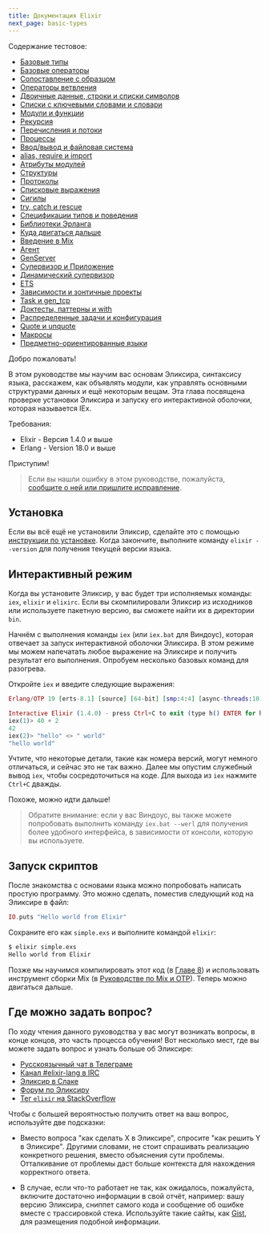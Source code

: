```yaml
---
title: Документация Elixir
next_page: basic-types
---
```


Содержание тестовое:
* [Базовые типы](/docs/basic-types.html)
* [Базовые операторы](/docs/basic-operators.html)
* [Сопоставление с образцом](/docs/pattern-matching.html)
* [Операторы ветвления](/docs/case-cond-and-if.html)
* [Двоичные данные, строки и списки символов](/docs/binaries-strings-and-char-lists.html)
* [Списки с ключевыми словами и словари](/docs/keywords-and-maps.html)
* [Модули и функции](/docs/modules-and-functions.html)
* [Рекурсия](/docs/recursion.html)
* [Перечисления и потоки](/docs/enumerables-and-streams.html)
* [Процессы](/docs/processes.html)
* [Ввод/вывод и файловая система](/docs/io-and-the-file-system.html)
* [alias, require и import](/docs/alias-require-and-import.html)
* [Атрибуты модулей](/docs/module-attributes.html)
* [Структуры](/docs/structs.html)
* [Протоколы](/docs/protocols.html)
* [Списковые выражения](/docs/comprehensions.html)
* [Сигилы](/docs/sigils.html)
* [try, catch и rescue](/docs/try-catch-and-rescue.html)
* [Спецификации типов и поведения](/docs/typespecs-and-behaviours.html)
* [Библиотеки Эрланга](/docs/erlang-libraries.html)
* [Куда двигаться дальше](/docs/where-to-go-next.html)
* [Введение в Mix](/docs/introduction-to-mix.html)
* [Агент](/docs/agent.html)
* [GenServer](/docs//genserver.html)
* [Супервизор и Приложение](/docs/supervisor-and-application.html)
* [Динамический супервизор](/docs/dynamic-supervisor.html)
* [ETS](/docs/ets.html)
* [Зависимости и зонтичные проекты](/docs/dependencies-and-umbrella-apps.html)
* [Task и gen_tcp](/docs/task-and-gen-tcp.html)
* [Доктесты, паттерны и with](/docs/docs-tests-and-with.html)
* [Распределенные задачи и конфигурация](/docs/distributed-tasks-and-configuration.html)
* [Quote и unquote](/docs/quote-and-unquote.html)
* [Макросы](/docs/macros.html)
* [Предметно-ориентированные языки](/docs/domain-specific-languages.html)

Добро пожаловать!

В этом руководстве мы научим вас основам Эликсира, синтаксису языка, расскажем, как объявлять модули, как управлять основными структурами данных и ещё некоторым вещам. Эта глава посвящена проверке установки Эликсира и запуску его интерактивной оболочки, которая называется IEx.

Требования:

* Elixir - Версия 1.4.0 и выше
* Erlang - Version 18.0 и выше

Приступим!

> Если вы нашли ошибку в этом руководстве, пожалуйста, [сообщите о ней или пришлите исправление](https://github.com/wunsh/elixir-docs-ru).

## Установка

Если вы всё ещё не установили Эликсир, сделайте это с помощью [инструкции по установке](/install). Когда закончите, выполните команду `elixir --version` для получения текущей версии языка.

## Интерактивный режим

Когда вы установите Эликсир, у вас будет три исполняемых команды: `iex`, `elixir` и `elixirc`. Если вы скомпилировали Эликсир из исходников или используете пакетную версию, вы сможете найти их в директории `bin`.

Начнём с выполнения команды `iex` (или `iex.bat` для Виндоус), которая отвечает за запуск интерактивной оболочки Эликсира. В этом режиме мы можем напечатать любое выражение на Эликсире и получить результат его выполнения. Опробуем несколько базовых команд для разогрева.

Откройте `iex` и введите следующие выражения:
```elixir
Erlang/OTP 19 [erts-8.1] [source] [64-bit] [smp:4:4] [async-threads:10] [hipe] [kernel-poll:false] [dtrace]

Interactive Elixir (1.4.0) - press Ctrl+C to exit (type h() ENTER for help)
iex(1)> 40 + 2
42
iex(2)> "hello" <> " world"
"hello world"
```

Учтите, что некоторые детали, такие как номера версий,  могут немного отличаться, и сейчас это не так важно. Далее мы опустим служебный вывод `iex`, чтобы сосредоточиться на коде. Для выхода из `iex` нажмите `Ctrl+C` дважды.

Похоже, можно идти дальше!

> Обратите внимание: если у вас Виндоус, вы также можете попробовать выполнить команду `iex.bat --werl` для получения более удобного интерфейса, в зависимости от консоли, которую вы используете.

## Запуск скриптов

После знакомства с основами языка можно попробовать написать простую программу. Это можно сделать, поместив следующий код на Эликсире в файл:

```elixir
IO.puts "Hello world from Elixir"
```

Сохраните его как `simple.exs` и выполните командой `elixir`:

```bash
$ elixir simple.exs
Hello world from Elixir
```

Позже мы научимся компилировать этот код (в [Главе 8](/docs/modules-and-functions.html)) и использовать инструмент сборки Mix (в [Руководстве по Mix и OTP](/getting-started/mix-otp/introduction-to-mix.html)). Теперь можно двигаться дальше.

## Где можно задать вопрос?

По ходу чтения данного руководства у вас могут возникать вопросы, в конце концов, это часть процесса обучения! Вот несколько мест, где вы можете задать вопрос и узнать больше об Эликсире:

* [Русскоязычный чат в Телеграме](https://t.me/joinchat/BPczSEII11yspp86h0bJeQ)
* [Канал #elixir-lang в IRC](irc://irc.freenode.net/elixir-lang)
* [Эликсир в Слаке](https://elixir-slackin.herokuapp.com/)
* [Форум по Эликсиру](http://elixirforum.com)
* [Тег `elixir` на StackOverflow](https://stackoverflow.com/questions/tagged/elixir)

Чтобы с большей вероятностью получить ответ на ваш вопрос, используйте две подсказки:

* Вместо вопроса "как сделать X в Эликсире", спросите "как решить Y в Эликсире". Другими словами, не стоит спрашивать реализацию конкретного решения, вместо объяснения сути проблемы. Отталкивание от проблемы даст больше контекста для нахождения корректного ответа.

* В случае, если что-то работает не так, как ожидалось, пожалуйста, включите достаточно информации в свой отчёт, например: вашу версию Эликсира, сниппет самого кода и сообщение об ошибке вместе с трассировкой стека. Используйте такие сайты, как [Gist](https://gist.github.com/), для размещения подобной информации.
